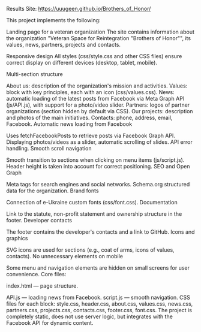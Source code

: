 Results Site: https://uuugeen.github.io/Brothers_of_Honor/

This project implements the following:

Landing page for a veteran organization
The site contains information about the organization "Veteran Space for Reintegration "Brothers of Honor"", its values, news, partners, projects and contacts.

Responsive design
All styles (css/style.css and other CSS files) ensure correct display on different devices (desktop, tablet, mobile).

Multi-section structure

About us: description of the organization's mission and activities.
Values: block with key principles, each with an icon (css/values.css).
News: automatic loading of the latest posts from Facebook via Meta Graph API (js/API.js), with support for a photo/video slider.
Partners: logos of partner organizations (section hidden by default via CSS).
Our projects: description and photos of the main initiatives.
Contacts: phone, address, email, Facebook.
Automatic news loading from Facebook

Uses fetchFacebookPosts to retrieve posts via Facebook Graph API.
Displaying photos/videos as a slider, automatic scrolling of slides.
API error handling.
Smooth scroll navigation

Smooth transition to sections when clicking on menu items (js/script.js).
Header height is taken into account for correct positioning.
SEO and Open Graph

Meta tags for search engines and social networks.
Schema.org structured data for the organization.
Brand fonts

Connection of e-Ukraine custom fonts (css/font.css).
Documentation

Link to the statute, non-profit statement and ownership structure in the footer.
Developer contacts

The footer contains the developer's contacts and a link to GitHub.
Icons and graphics

SVG icons are used for sections (e.g., coat of arms, icons of values, contacts).
No unnecessary elements on mobile

Some menu and navigation elements are hidden on small screens for user convenience.
Core files:

index.html — page structure.

API.js — loading news from Facebook.
script.js — smooth navigation.
CSS files for each block: style.css, header.css, about.css, values.css, news.css, partners.css, projects.css, contacts.css, footer.css, font.css.
The project is completely static, does not use server logic, but integrates with the Facebook API for dynamic content.
